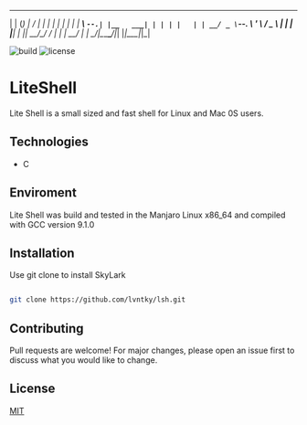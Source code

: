  _     _ _       _____ _          _ _ 
| |   (_) |     /  ___| |        | | |
| |    _| |_ ___\ `--.| |__   ___| | |
| |   | | __/ _ \`--. \ '_ \ / _ \ | |
| |___| | ||  __/\__/ / | | |  __/ | |
\_____/_|\__\___\____/|_| |_|\___|_|_|

![build](https://img.shields.io/appveyor/ci/gruntjs/grunt.svg)   ![license]( https://img.shields.io/apm/l/vim-mode.svg) 

# LiteShell

Lite Shell is a small sized and fast shell for Linux and Mac 0S users.

## Technologies

* C

## Enviroment

Lite Shell was build and tested in the Manjaro Linux x86_64 and compiled with GCC version 9.1.0

## Installation

Use git clone to install SkyLark

```bash

git clone https://github.com/lvntky/lsh.git

```

## Contributing
Pull requests are welcome! For major changes, please open an issue first to discuss what you would like to change.

## License

[MIT](https://github.com/lvntky/lsh/blob/master/LICENSE)